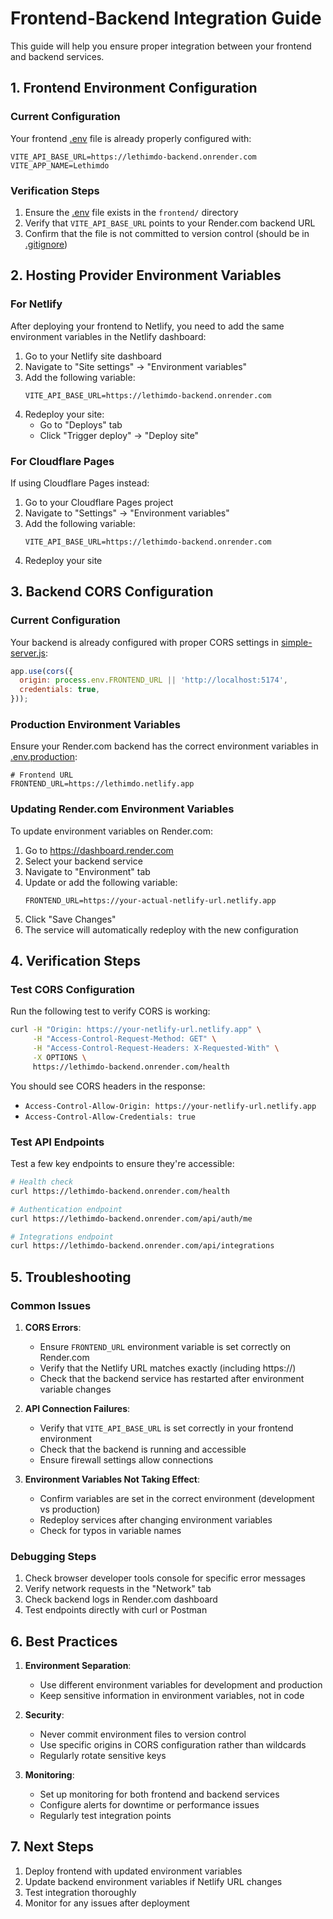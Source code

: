# Frontend-Backend Integration Guide

This guide will help you ensure proper integration between your frontend and backend services.

## 1. Frontend Environment Configuration

### Current Configuration
Your frontend [.env](file:///Users/user/lethimdo/frontend/.env) file is already properly configured with:
```env
VITE_API_BASE_URL=https://lethimdo-backend.onrender.com
VITE_APP_NAME=Lethimdo
```

### Verification Steps
1. Ensure the [.env](file:///Users/user/lethimdo/frontend/.env) file exists in the `frontend/` directory
2. Verify that `VITE_API_BASE_URL` points to your Render.com backend URL
3. Confirm that the file is not committed to version control (should be in [.gitignore](file:///Users/user/lethimdo/frontend/.gitignore))

## 2. Hosting Provider Environment Variables

### For Netlify
After deploying your frontend to Netlify, you need to add the same environment variables in the Netlify dashboard:

1. Go to your Netlify site dashboard
2. Navigate to "Site settings" → "Environment variables"
3. Add the following variable:
   ```
   VITE_API_BASE_URL=https://lethimdo-backend.onrender.com
   ```
4. Redeploy your site:
   - Go to "Deploys" tab
   - Click "Trigger deploy" → "Deploy site"

### For Cloudflare Pages
If using Cloudflare Pages instead:

1. Go to your Cloudflare Pages project
2. Navigate to "Settings" → "Environment variables"
3. Add the following variable:
   ```
   VITE_API_BASE_URL=https://lethimdo-backend.onrender.com
   ```
4. Redeploy your site

## 3. Backend CORS Configuration

### Current Configuration
Your backend is already configured with proper CORS settings in [simple-server.js](file:///Users/user/lethimdo/backend/simple-server.js):

```javascript
app.use(cors({
  origin: process.env.FRONTEND_URL || 'http://localhost:5174',
  credentials: true,
}));
```

### Production Environment Variables
Ensure your Render.com backend has the correct environment variables in [.env.production](file:///Users/user/lethimdo/backend/.env.production):

```env
# Frontend URL
FRONTEND_URL=https://lethimdo.netlify.app
```

### Updating Render.com Environment Variables
To update environment variables on Render.com:

1. Go to https://dashboard.render.com
2. Select your backend service
3. Navigate to "Environment" tab
4. Update or add the following variable:
   ```
   FRONTEND_URL=https://your-actual-netlify-url.netlify.app
   ```
5. Click "Save Changes"
6. The service will automatically redeploy with the new configuration

## 4. Verification Steps

### Test CORS Configuration
Run the following test to verify CORS is working:

```bash
curl -H "Origin: https://your-netlify-url.netlify.app" \
     -H "Access-Control-Request-Method: GET" \
     -H "Access-Control-Request-Headers: X-Requested-With" \
     -X OPTIONS \
     https://lethimdo-backend.onrender.com/health
```

You should see CORS headers in the response:
- `Access-Control-Allow-Origin: https://your-netlify-url.netlify.app`
- `Access-Control-Allow-Credentials: true`

### Test API Endpoints
Test a few key endpoints to ensure they're accessible:

```bash
# Health check
curl https://lethimdo-backend.onrender.com/health

# Authentication endpoint
curl https://lethimdo-backend.onrender.com/api/auth/me

# Integrations endpoint
curl https://lethimdo-backend.onrender.com/api/integrations
```

## 5. Troubleshooting

### Common Issues

1. **CORS Errors**:
   - Ensure `FRONTEND_URL` environment variable is set correctly on Render.com
   - Verify that the Netlify URL matches exactly (including https://)
   - Check that the backend service has restarted after environment variable changes

2. **API Connection Failures**:
   - Verify that `VITE_API_BASE_URL` is set correctly in your frontend environment
   - Check that the backend is running and accessible
   - Ensure firewall settings allow connections

3. **Environment Variables Not Taking Effect**:
   - Confirm variables are set in the correct environment (development vs production)
   - Redeploy services after changing environment variables
   - Check for typos in variable names

### Debugging Steps

1. Check browser developer tools console for specific error messages
2. Verify network requests in the "Network" tab
3. Check backend logs in Render.com dashboard
4. Test endpoints directly with curl or Postman

## 6. Best Practices

1. **Environment Separation**:
   - Use different environment variables for development and production
   - Keep sensitive information in environment variables, not in code

2. **Security**:
   - Never commit environment files to version control
   - Use specific origins in CORS configuration rather than wildcards
   - Regularly rotate sensitive keys

3. **Monitoring**:
   - Set up monitoring for both frontend and backend services
   - Configure alerts for downtime or performance issues
   - Regularly test integration points

## 7. Next Steps

1. Deploy frontend with updated environment variables
2. Update backend environment variables if Netlify URL changes
3. Test integration thoroughly
4. Monitor for any issues after deployment